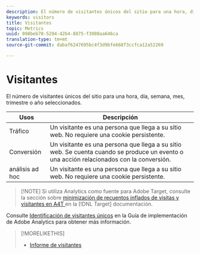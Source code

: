 ```yaml
---
description: El número de visitantes únicos del sitio para una hora, día, semana, mes, trimestre o año seleccionados.
keywords: visitors
title: Visitantes
topic: Metrics
uuid: 098beb78-5294-42b4-8875-f3908aa646ca
translation-type: tm+mt
source-git-commit: dabaf6247695bc4f3d9bfe668f3ccfca12a52269

---
```



# Visitantes

El número de visitantes únicos del sitio para una hora, día, semana, mes, trimestre o año seleccionados.

| Usos | Descripción |
|---|---|
| Tráfico | Un visitante es una persona que llega a su sitio web. No requiere una cookie persistente. |
| Conversión | Un visitante es una persona que llega a su sitio web. Se cuenta cuando se produce un evento o una acción relacionados con la conversión. |
| análisis ad hoc | Un visitante es una persona que llega a su sitio web. No requiere una cookie persistente. |

>[!NOTE] Si utiliza Analytics como fuente para Adobe Target, consulte la sección sobre [minimización de recuentos inflados de visitas y visitantes en A4T ](https://marketing.adobe.com/resources/help/es_ES/target/a4t/minimizing-inflated-visit-and-visitor-counts-a4t.html) en la [!DNL Target] documentación.

Consulte [Identificación de visitantes únicos](https://marketing.adobe.com/resources/help/es_ES/sc/implement/visid_overview.html) en la Guía de implementación de Adobe Analytics para obtener más información.

>[!MORELIKETHIS]
>
>* [Informe de visitantes](/help/components/c-variables/dimensionslist/reports-visitors.md)


